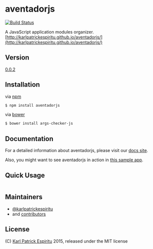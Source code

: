 # aventadorjs

[![Build Status](https://travis-ci.org/karlpatrickespiritu/aventadorjs.svg?branch=master)](https://travis-ci.org/karlpatrickespiritu/aventadorjs)

A JavaScript application modules organizer. [http://karlpatrickespiritu.github.io/aventadorjs/](http://karlpatrickespiritu.github.io/aventadorjs/)

Version
--------
[0.0.2](https://github.com/karlpatrickespiritu/aventadorjs/releases)

Installation
--------
via [npm](https://www.npmjs.com/)
```sh
$ npm install aventadorjs
```

via [bower](bower.io)
```sh
$ bower install args-checker-js
```

Documentation
--------

For a detailed information about aventadorjs, please visit our [docs site](http://karlpatrickespiritu.github.io/aventadorjs/).

Also, you might want to see aventadorjs in action in [this sample app](http://karlpatrickespiritu.github.io/aventadorjs/sample-app/).

Quick Usage
--------

```JavaScript

```

Maintainers
--------
 - [@karlpatrickespiritu](https://github.com/karlpatrickespiritu)
 - and [contributors](https://github.com/karlpatrickespiritu/aventadorjs/graphs/contributors)
 
License
--------
(C) [Karl Patrick Espiritu](https://github.com/karlpatrickespiritu/) 2015, released under the MIT license
